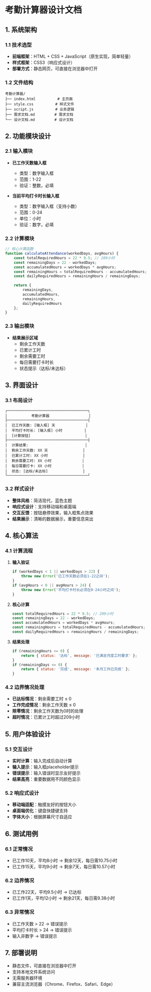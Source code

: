 # 考勤计算器设计文档

## 1. 系统架构

### 1.1 技术选型
- **前端框架**：HTML + CSS + JavaScript（原生实现，简单轻量）
- **样式框架**：CSS3（响应式设计）
- **部署方式**：静态网页，可直接在浏览器中打开

### 1.2 文件结构
```
考勤计算器/
├── index.html          # 主页面
├── style.css          # 样式文件
├── script.js          # 业务逻辑
├── 需求文档.md         # 需求文档
└── 设计文档.md         # 设计文档
```

## 2. 功能模块设计

### 2.1 输入模块
- **已工作天数输入框**
  - 类型：数字输入框
  - 范围：1-22
  - 验证：整数，必填
  
- **当前平均打卡时长输入框**
  - 类型：数字输入框（支持小数）
  - 范围：0-24
  - 单位：小时
  - 验证：数字，必填

### 2.2 计算模块
```javascript
// 核心计算函数
function calculateAttendance(workedDays, avgHours) {
    const totalRequiredHours = 22 * 9.5; // 209小时
    const remainingDays = 22 - workedDays;
    const accumulatedHours = workedDays * avgHours;
    const remainingHours = totalRequiredHours - accumulatedHours;
    const dailyRequiredHours = remainingHours / remainingDays;
    
    return {
        remainingDays,
        accumulatedHours,
        remainingHours,
        dailyRequiredHours
    };
}
```

### 2.3 输出模块
- **结果展示区域**
  - 剩余工作天数
  - 已累计工时
  - 剩余需要工时
  - 每日需要打卡时长
  - 状态提示（达标/未达标）

## 3. 界面设计

### 3.1 布局设计
```
┌─────────────────────────────────────┐
│           考勤计算器                  │
├─────────────────────────────────────┤
│  已工作天数: [输入框] 天              │
│  平均打卡时长: [输入框] 小时          │
│  [计算按钮]                         │
├─────────────────────────────────────┤
│  计算结果:                          │
│  剩余工作天数: XX 天                │
│  已累计工时: XX 小时                │
│  剩余需要工时: XX 小时              │
│  每日需要打卡: XX 小时              │
│  状态: [达标/未达标]                │
└─────────────────────────────────────┘
```

### 3.2 样式设计
- **整体风格**：简洁现代，蓝色主题
- **响应式设计**：支持移动端和桌面端
- **交互反馈**：按钮悬停效果，输入框焦点效果
- **结果展示**：清晰的数据展示，重要信息突出

## 4. 核心算法

### 4.1 计算流程
1. **输入验证**
   ```javascript
   if (workedDays < 1 || workedDays > 22) {
       throw new Error('已工作天数必须在1-22之间');
   }
   if (avgHours < 0 || avgHours > 24) {
       throw new Error('平均打卡时长必须在0-24小时之间');
   }
   ```

2. **核心计算**
   ```javascript
   const totalRequiredHours = 22 * 9.5; // 209小时
   const remainingDays = 22 - workedDays;
   const accumulatedHours = workedDays * avgHours;
   const remainingHours = totalRequiredHours - accumulatedHours;
   const dailyRequiredHours = remainingHours / remainingDays;
   ```

3. **结果处理**
   ```javascript
   if (remainingHours <= 0) {
       return { status: '达标', message: '已满足月度工时要求' };
   }
   if (remainingDays <= 0) {
       return { status: '完成', message: '本月工作已完成' };
   }
   ```

### 4.2 边界情况处理
- **已达标情况**：剩余需要工时 ≤ 0
- **工作完成情况**：剩余工作天数 ≤ 0
- **除零情况**：剩余工作天数为0时的处理
- **超时情况**：已累计工时超过209小时

## 5. 用户体验设计

### 5.1 交互设计
- **实时计算**：输入完成后自动计算
- **输入提示**：输入框placeholder提示
- **错误提示**：输入错误时显示友好提示
- **结果高亮**：重要数据用不同颜色显示

### 5.2 响应式设计
- **移动端适配**：触摸友好的按钮大小
- **桌面端优化**：键盘快捷键支持
- **字体大小**：根据屏幕尺寸自适应

## 6. 测试用例

### 6.1 正常情况
- 已工作10天，平均8小时 → 剩余12天，每日需10.75小时
- 已工作15天，平均9小时 → 剩余7天，每日需10.57小时

### 6.2 边界情况
- 已工作22天，平均9.5小时 → 已达标
- 已工作1天，平均12小时 → 剩余21天，每日需9.38小时

### 6.3 异常情况
- 已工作天数 > 22 → 错误提示
- 平均打卡时长 > 24 → 错误提示
- 输入非数字 → 错误提示

## 7. 部署说明
- 静态文件，可直接在浏览器中打开
- 支持本地文件系统访问
- 无需服务器环境
- 兼容主流浏览器（Chrome、Firefox、Safari、Edge）
